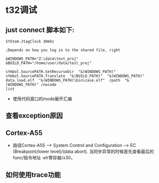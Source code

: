 # t32调试

## just connect 脚本如下:  
```connect.cmm
SYStem.JtagClock 30mhz

;Depends on how you log in to the shared file, right

&WINDOWS_PATH="Z:\data\test_proj"
&BUILD_PATH="/home/user/data/test_proj"

sYmbol.SourcePATH.SetRecurseDir  "&(WINDOWS_PATH)"
sYmbol.SourcePATH.Translate  "&(BUILD_PATH)"  "&(WINDOWS_PATH)"
data.load.elf  "&(WINDOWS_PATH)\bin\case.elf"  /path  "&(WINDOWS_PATH)" /nocode
list
```
+ 使用代码窗口的mode展开汇编

## 查看exception原因
## Cortex-A55
+ 路径Cortex-A55 --> System Control and Configuration --> EC (Breakpoint/lower level)/(data abort). 当同步异常的时候首先查看最后的func/指令地址 :elr寄存器/x30，


## 如何使用trace功能 
